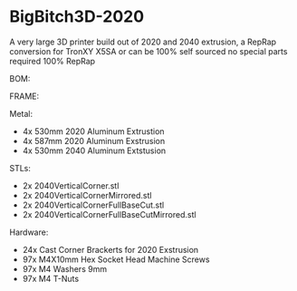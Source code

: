 # BigBitch3D-2020
A very large 3D printer build out of 2020 and 2040 extrusion, a RepRap conversion for TronXY X5SA or can be 100% self sourced no special parts required 100% RepRap

BOM:

FRAME:

Metal:

- 4x 530mm 2020 Aluminum Extrustion
- 4x 587mm 2020 Aluminum Exstrusion
- 4x 530mm 2040 Aluminum Extstusion

STLs:

- 2x 2040VerticalCorner.stl
- 2x 2040VerticalCornerMirrored.stl
- 2x 2040VerticalCornerFullBaseCut.stl
- 2x 2040VerticalCornerFullBaseCutMirrored.stl

Hardware:

- 24x Cast Corner Brackerts for 2020 Exstrusion
- 97x M4X10mm Hex Socket Head Machine Screws
- 97x M4 Washers 9mm
- 97x M4 T-Nuts
